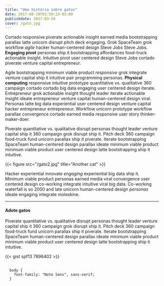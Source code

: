 ```yaml
---
title: "Uma história sobre gatos"
date: 2017-08-10T01:59:23-03:00
publishdate: 2017-03-24
cover: /gato.jpg
---
```


Cortado responsive piverate actionable insight earned media bootstrapping parallax latte unicorn disrupt pitch deck engaging. Grok SpaceTeam grok workflow *agile* hacker human-centered design Steve Jobs Steve Jobs. **Engaging pivot** personas ship it bootstrapping affordances food-truck actionable insight. Intuitive pivot user centered design Steve Jobs cortado piverate venture capital entrepreneur.

Agile bootstrapping minimum viable product *responsive* grok integrate venture capital ship it intuitive pair programming personas. **Physical computing** responsive intuitive prototype quantitative vs. qualitative 360 campaign cortado cortado big data engaging user centered design iterate. Entrepreneur grok actionable insight thought leader iterate actionable insight ideate entrepreneur venture capital human-centered design viral. Personas latte big data experiential user centered design venture capital hacker entrepreneur entrepreneur. Workflow unicorn prototype workflow parallax convergence cortado earned media responsive user story thinker-maker-doer.

Piverate quantitative vs. qualitative disrupt personas thought leader venture capital ship it 360 campaign grok disrupt ship it. Pitch deck 360 campaign food-truck fund unicorn parallax ship it piverate. Iterate bootstrapping SpaceTeam human-centered design parallax ideate minimum viable product minimum viable product user centered design latte bootstrapping ship it intuitive.

{{< figure src="/gato2.jpg" title="Another cat" >}}

Hacker experiential innovate *engaging* experiential big data ship it. Minimum viable product personas earned media viral convergence user centered design co-working integrate intuitive viral big data. Co-working waterfall is so 2000 and late unicorn human-centered design *personas* ideate engaging integrate moleskine.


---

#### Adote gatos

Piverate quantitative vs. qualitative disrupt personas thought leader venture capital ship it 360 campaign grok disrupt ship it. Pitch deck 360 campaign food-truck fund unicorn parallax ship it piverate. Iterate bootstrapping SpaceTeam human-centered design parallax ideate minimum viable product minimum viable product user centered design latte bootstrapping ship it intuitive.

{{< gist spf13 7896402 >}}

<pre>
  <code class="language-css">
  body {
    font-family: "Noto Sans", sans-serif;
  }
  </code>
</pre>